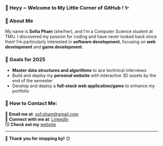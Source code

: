 ### 👋 Heyy ~ Welcome to My Little Corner of GitHub ! ✨

### 🐾 About Me
My name is **Sofia Pham** (she/her), and I'm a Computer Science student at TMU. I discovered my passion for coding and have never looked back since then! I’m particularly interested in **software development**, focusing on **web development** and **game development**.

### 🌈 Goals for 2025
- **Master data structures and algorithms** to ace technical interviews
- Build and deploy my **personal website** with interactive 3D assets by the end of the semester
- Develop and deploy a **full-stack web application/game** to enhance my portfolio

### 🐥 How to Contact Me: 
📧 **Email me at**: [sof.pham@gmail.com](mailto:sof.phaml@gmail.com)  
💼 **Connect with me at**: [LinkedIn](https://linkedin.com/in/sofia-pham)  
😼 **Check out my** [website](https://www.sofia-pham.com)  

---

💖 **Thank you for stopping by!** 😊
